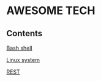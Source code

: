 # AWESOME TECH

## Contents

[Bash shell](markdowns/bash-shell.md)

[Linux system](markdowns/linux-system.md)

[REST](markdowns/rest.md)
